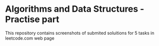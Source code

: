 # Algorithms and Data Structures - Practise part

This repository contains screenshots of submited soluitions for 5 tasks in leetcode.com web page
